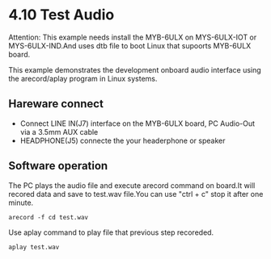 # 4.10 Test Audio

Attention: This example needs install the MYB-6ULX on MYS-6ULX-IOT or MYS-6ULX-IND.And uses dtb file to boot Linux that supoorts MYB-6ULX board.


This example demonstrates the development onboard audio interface using the arecord/aplay program in Linux systems.


## Hareware connect

* Connect LINE IN(J7) interface on the MYB-6ULX board, PC Audio-Out via a 3.5mm AUX cable
* HEADPHONE(J5) connecte the your headerphone or speaker

## Software operation

The PC plays the audio file and execute arecord command on board.It will recored data and save to test.wav file.You can use "ctrl + c" stop it after one minute.
```
arecord -f cd test.wav
```

Use aplay command to play file that previous step recoreded.
```
aplay test.wav
```


